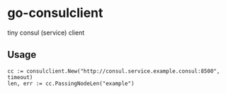 # go-consulclient

tiny consul (service) client

## Usage

```
cc := consulclient.New("http://consul.service.example.consul:8500", timeout)
len, err := cc.PassingNodeLen("example")
```




